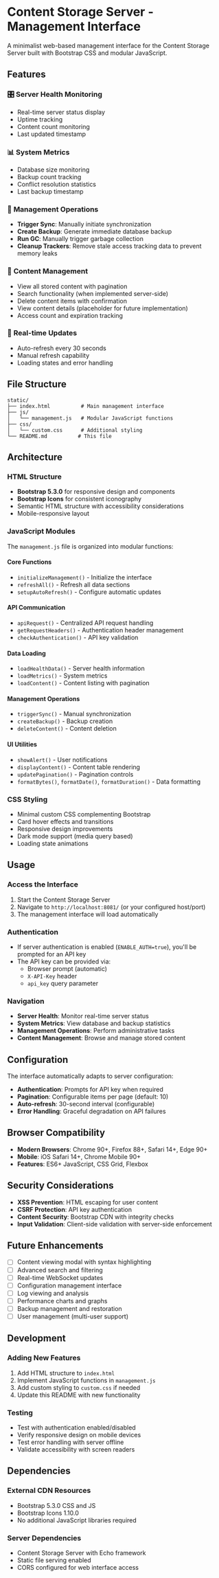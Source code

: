 # Content Storage Server - Management Interface

A minimalist web-based management interface for the Content Storage Server built with Bootstrap CSS and modular JavaScript.

## Features

### 🎛️ **Server Health Monitoring**
- Real-time server status display
- Uptime tracking
- Content count monitoring
- Last updated timestamp

### 📊 **System Metrics**
- Database size monitoring
- Backup count tracking
- Conflict resolution statistics
- Last backup timestamp

### 🔧 **Management Operations**
- **Trigger Sync**: Manually initiate synchronization
- **Create Backup**: Generate immediate database backup
- **Run GC**: Manually trigger garbage collection
- **Cleanup Trackers**: Remove stale access tracking data to prevent memory leaks

### 📁 **Content Management**
- View all stored content with pagination
- Search functionality (when implemented server-side)
- Delete content items with confirmation
- View content details (placeholder for future implementation)
- Access count and expiration tracking

### 🔄 **Real-time Updates**
- Auto-refresh every 30 seconds
- Manual refresh capability
- Loading states and error handling

## File Structure

```
static/
├── index.html          # Main management interface
├── js/
│   └── management.js   # Modular JavaScript functions
├── css/
│   └── custom.css      # Additional styling
└── README.md          # This file
```

## Architecture

### **HTML Structure**
- **Bootstrap 5.3.0** for responsive design and components
- **Bootstrap Icons** for consistent iconography
- Semantic HTML structure with accessibility considerations
- Mobile-responsive layout

### **JavaScript Modules**
The `management.js` file is organized into modular functions:

#### **Core Functions**
- `initializeManagement()` - Initialize the interface
- `refreshAll()` - Refresh all data sections
- `setupAutoRefresh()` - Configure automatic updates

#### **API Communication**
- `apiRequest()` - Centralized API request handling
- `getRequestHeaders()` - Authentication header management
- `checkAuthentication()` - API key validation

#### **Data Loading**
- `loadHealthData()` - Server health information
- `loadMetrics()` - System metrics
- `loadContent()` - Content listing with pagination

#### **Management Operations**
- `triggerSync()` - Manual synchronization
- `createBackup()` - Backup creation
- `deleteContent()` - Content deletion

#### **UI Utilities**
- `showAlert()` - User notifications
- `displayContent()` - Content table rendering
- `updatePagination()` - Pagination controls
- `formatBytes()`, `formatDate()`, `formatDuration()` - Data formatting

### **CSS Styling**
- Minimal custom CSS complementing Bootstrap
- Card hover effects and transitions
- Responsive design improvements
- Dark mode support (media query based)
- Loading state animations

## Usage

### **Access the Interface**
1. Start the Content Storage Server
2. Navigate to `http://localhost:8081/` (or your configured host/port)
3. The management interface will load automatically

### **Authentication**
- If server authentication is enabled (`ENABLE_AUTH=true`), you'll be prompted for an API key
- The API key can be provided via:
  - Browser prompt (automatic)
  - `X-API-Key` header
  - `api_key` query parameter

### **Navigation**
- **Server Health**: Monitor real-time server status
- **System Metrics**: View database and backup statistics
- **Management Operations**: Perform administrative tasks
- **Content Management**: Browse and manage stored content

## Configuration

The interface automatically adapts to server configuration:

- **Authentication**: Prompts for API key when required
- **Pagination**: Configurable items per page (default: 10)
- **Auto-refresh**: 30-second interval (configurable)
- **Error Handling**: Graceful degradation on API failures

## Browser Compatibility

- **Modern Browsers**: Chrome 90+, Firefox 88+, Safari 14+, Edge 90+
- **Mobile**: iOS Safari 14+, Chrome Mobile 90+
- **Features**: ES6+ JavaScript, CSS Grid, Flexbox

## Security Considerations

- **XSS Prevention**: HTML escaping for user content
- **CSRF Protection**: API key authentication
- **Content Security**: Bootstrap CDN with integrity checks
- **Input Validation**: Client-side validation with server-side enforcement

## Future Enhancements

- [ ] Content viewing modal with syntax highlighting
- [ ] Advanced search and filtering
- [ ] Real-time WebSocket updates
- [ ] Configuration management interface
- [ ] Log viewing and analysis
- [ ] Performance charts and graphs
- [ ] Backup management and restoration
- [ ] User management (multi-user support)

## Development

### **Adding New Features**
1. Add HTML structure to `index.html`
2. Implement JavaScript functions in `management.js`
3. Add custom styling to `custom.css` if needed
4. Update this README with new functionality

### **Testing**
- Test with authentication enabled/disabled
- Verify responsive design on mobile devices
- Test error handling with server offline
- Validate accessibility with screen readers

## Dependencies

### **External CDN Resources**
- Bootstrap 5.3.0 CSS and JS
- Bootstrap Icons 1.10.0
- No additional JavaScript libraries required

### **Server Dependencies**
- Content Storage Server with Echo framework
- Static file serving enabled
- CORS configured for web interface access
